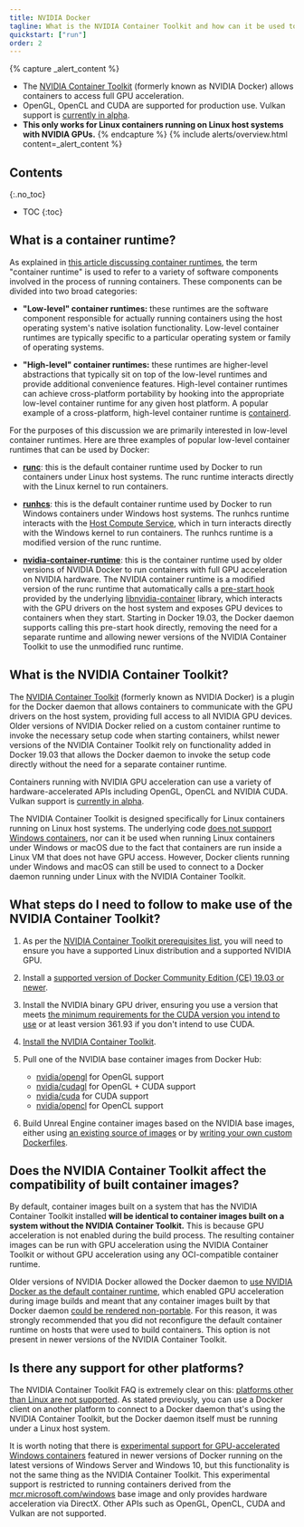 ```yaml
---
title: NVIDIA Docker
tagline: What is the NVIDIA Container Toolkit and how can it be used to run Linux containers with full GPU acceleration?
quickstart: ["run"]
order: 2
---
```


{% capture _alert_content %}
- The [NVIDIA Container Toolkit](https://github.com/NVIDIA/nvidia-docker) (formerly known as NVIDIA Docker) allows containers to access full GPU acceleration.
- OpenGL, OpenCL and CUDA are supported for production use. Vulkan support is [currently in alpha](https://hub.docker.com/r/nvidia/vulkan).
- **This only works for Linux containers running on Linux host systems with NVIDIA GPUs.**
{% endcapture %}
{% include alerts/overview.html content=_alert_content %}


## Contents
{:.no_toc}

* TOC
{:toc}


## What is a container runtime?

As explained in [this article discussing container runtimes](https://www.ianlewis.org/en/container-runtimes-part-1-introduction-container-r), the term "container runtime" is used to refer to a variety of software components involved in the process of running containers. These components can be divided into two broad categories:

- **"Low-level" container runtimes:** these runtimes are the software component responsible for actually running containers using the host operating system's native isolation functionality. Low-level container runtimes are typically specific to a particular operating system or family of operating systems.

- **"High-level" container runtimes:** these runtimes are higher-level abstractions that typically sit on top of the low-level runtimes and provide additional convenience features. High-level container runtimes can achieve cross-platform portability by hooking into the appropriate low-level container runtime for any given host platform. A popular example of a cross-platform, high-level container runtime is [containerd](https://containerd.io/).

For the purposes of this discussion we are primarily interested in low-level container runtimes. Here are three examples of popular low-level container runtimes that can be used by Docker:

- [**runc**](https://github.com/opencontainers/runc): this is the default container runtime used by Docker to run containers under Linux host systems. The runc runtime interacts directly with the Linux kernel to run containers.

- [**runhcs**](https://github.com/Microsoft/hcsshim/tree/master/cmd/runhcs): this is the default container runtime used by Docker to run Windows containers under Windows host systems. The runhcs runtime interacts with the [Host Compute Service](https://techcommunity.microsoft.com/t5/Containers/Introducing-the-Host-Compute-Service-HCS/ba-p/382332), which in turn interacts directly with the Windows kernel to run containers. The runhcs runtime is a modified version of the runc runtime.

- [**nvidia-container-runtime**](https://github.com/NVIDIA/nvidia-container-runtime): this is the container runtime used by older versions of NVIDIA Docker to run containers with full GPU acceleration on NVIDIA hardware. The NVIDIA container runtime is a modified version of the runc runtime that automatically calls a [pre-start hook](https://github.com/opencontainers/runtime-spec/blob/master/config.md#prestart) provided by the underlying [libnvidia-container](https://github.com/NVIDIA/libnvidia-container) library, which interacts with the GPU drivers on the host system and exposes GPU devices to containers when they start. Starting in Docker 19.03, the Docker daemon supports calling this pre-start hook directly, removing the need for a separate runtime and allowing newer versions of the NVIDIA Container Toolkit to use the unmodified runc runtime.


## What is the NVIDIA Container Toolkit?

The [NVIDIA Container Toolkit](https://github.com/NVIDIA/nvidia-docker) (formerly known as NVIDIA Docker) is a plugin for the Docker daemon that allows containers to communicate with the GPU drivers on the host system, providing full access to all NVIDIA GPU devices. Older versions of NVIDIA Docker relied on a custom container runtime to invoke the necessary setup code when starting containers, whilst newer versions of the NVIDIA Container Toolkit rely on functionality added in Docker 19.03 that allows the Docker daemon to invoke the setup code directly without the need for a separate container runtime. 

Containers running with NVIDIA GPU acceleration can use a variety of hardware-accelerated APIs including OpenGL, OpenCL and NVIDIA CUDA. Vulkan support is [currently in alpha](https://hub.docker.com/r/nvidia/vulkan).

The NVIDIA Container Toolkit is designed specifically for Linux containers running on Linux host systems. The underlying code [does not support Windows containers](https://github.com/NVIDIA/nvidia-docker/wiki/Frequently-Asked-Questions#platform-support), nor can it be used when running Linux containers under Windows or macOS due to the fact that containers are run inside a Linux VM that does not have GPU access. However, Docker clients running under Windows and macOS can still be used to connect to a Docker daemon running under Linux with the NVIDIA Container Toolkit.


## What steps do I need to follow to make use of the NVIDIA Container Toolkit?

1. As per the [NVIDIA Container Toolkit prerequisites list](https://github.com/NVIDIA/nvidia-docker/wiki/Installation-(Native-GPU-Support)#prerequisites), you will need to ensure you have a supported Linux distribution and a supported NVIDIA GPU.

2. Install a [supported version of Docker Community Edition (CE) 19.03 or newer](https://github.com/NVIDIA/nvidia-docker/wiki/Frequently-Asked-Questions#which-docker-packages-are-supported).

3. Install the NVIDIA binary GPU driver, ensuring you use a version that meets [the minimum requirements for the CUDA version you intend to use](https://github.com/NVIDIA/nvidia-docker/wiki/CUDA#requirements) or at least version 361.93 if you don't intend to use CUDA.

4. [Install the NVIDIA Container Toolkit](https://github.com/NVIDIA/nvidia-docker/wiki/Installation-(Native-GPU-Support)#installing-gpu-support).

5. Pull one of the NVIDIA base container images from Docker Hub:
    
    - [nvidia/opengl](https://hub.docker.com/r/nvidia/opengl/) for OpenGL support
    - [nvidia/cudagl](https://hub.docker.com/r/nvidia/cudagl/) for OpenGL + CUDA support
    - [nvidia/cuda](https://hub.docker.com/r/nvidia/cuda/) for CUDA support
    - [nvidia/opencl](https://hub.docker.com/r/nvidia/opencl/) for OpenCL support

6. Build Unreal Engine container images based on the NVIDIA base images, either using [an existing source of images](../obtaining-images/image-sources) or by [writing your own custom Dockerfiles](../obtaining-images/write-your-own).


## Does the NVIDIA Container Toolkit affect the compatibility of built container images?

By default, container images built on a system that has the NVIDIA Container Toolkit installed **will be identical to container images built on a system without the NVIDIA Container Toolkit.** This is because GPU acceleration is not enabled during the build process. The resulting container images can be run with GPU acceleration using the NVIDIA Container Toolkit or without GPU acceleration using any OCI-compatible container runtime.

Older versions of NVIDIA Docker allowed the Docker daemon to [use NVIDIA Docker as the default container runtime](https://github.com/NVIDIA/nvidia-docker/wiki/Advanced-topics#default-runtime), which enabled GPU acceleration during image builds and meant that any container images built by that Docker daemon [could be rendered non-portable](https://github.com/NVIDIA/nvidia-docker/wiki/Frequently-Asked-Questions#can-i-use-the-gpu-during-a-container-build-ie-docker-build). For this reason, it was strongly recommended that you did not reconfigure the default container runtime on hosts that were used to build containers. This option is not present in newer versions of the NVIDIA Container Toolkit.


## Is there any support for other platforms?

The NVIDIA Container Toolkit FAQ is extremely clear on this: [platforms other than Linux are not supported](https://github.com/NVIDIA/nvidia-docker/wiki/Frequently-Asked-Questions#platform-support). As stated previously, you can use a Docker client on another platform to connect to a Docker daemon that's using the NVIDIA Container Toolkit, but the Docker daemon itself must be running under a Linux host system.

It is worth noting that there is [experimental support for GPU-accelerated Windows containers](https://docs.microsoft.com/en-us/virtualization/windowscontainers/deploy-containers/gpu-acceleration) featured in newer versions of Docker running on the latest versions of Windows Server and Windows 10, but this functionality is not the same thing as the NVIDIA Container Toolkit. This experimental support is restricted to running containers derived from the [mcr.microsoft.com/windows](https://hub.docker.com/_/microsoft-windows) base image and only provides hardware acceleration via DirectX. Other APIs such as OpenGL, OpenCL, CUDA and Vulkan are not supported.
